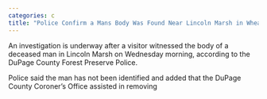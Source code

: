 ```yaml
---
categories: c
title: "Police Confirm a Mans Body Was Found Near Lincoln Marsh in Wheaton"
---
```


An investigation is underway after a visitor witnessed the body of a deceased man in Lincoln Marsh on Wednesday morning, according to the DuPage County Forest Preserve Police.



Police said the man has not been identified and added that the DuPage County Coroner&#8217;s Office assisted in removing